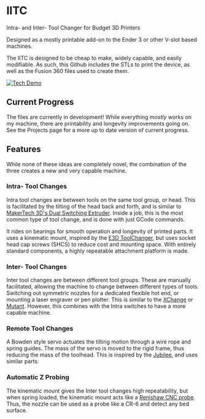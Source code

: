 # IITC
Intra- and Inter- Tool Changer for Budget 3D Printers

Designed as a mostly printable add-on to the Ender 3 or other V-slot based machines.

The IITC is designed to be cheap to make, widely capable, and easily modifiable.  As such, this Github includes the STLs to print the device, as well as the Fusion 360 files used to create them.


[![Tech Demo](http://img.youtube.com/vi/5y99OYjvCSE/0.jpg)](http://www.youtube.com/watch?v=5y99OYjvCSE)

## Current Progress

The files are currently in development!  While everything *mostly* works on my machine, there are printability and longevity improvements going on.  See the Projects page for a more up to date version of current progress.


## Features
While none of these ideas are completely novel, the combination of the three creates a new and very capable machine.

### Intra- Tool Changes

Intra tool changes are between tools on the same tool group, or head.  This is facilitated by the tilting of the head back and forth, and is similar to [MakerTech 3D's Dual Switching Extruder](https://www.makertech3d.com/products/dual-switching-extruder-non-proforge).  Inside a job, this is the most common type of tool change, and is done with just GCode commands.

It rides on bearings for smooth operation and longevity of printed parts.  It uses a kinematic mount, inspired by the [E3D ToolChanger](https://e3d-online.com/pages/toolchanger), but uses socket head cap screws (SHCS) to reduce cost and mounting space.  With entirely standard components, a highly repeatable attachment platform is made. 

### Inter- Tool Changes

Inter tool changes are between different tool groups.  These are manually facilitated, allowing the machine to change between different types of tools.  Switching out symmetric nozzles for a dedicated flexible hot end, or mounting a laser engraver or pen plotter.  This is similar to the [XChange](https://www.kickstarter.com/projects/printermods/xchange-v10-hot-swap-tool-changing-for-every-3d-printer) or [Mutant](https://whambamsystems.com/mutant).  However, this combines with the Intra switches to have a more capable machine.

### Remote Tool Changes

A Bowden style servo actuates the tilting motion through a wire rope and spring guides.  The mass of the servo is moved to the rigid frame, thus reducing the mass of the toolhead.  This is inspired by the [Jubilee](https://jubilee3d.com/index.php?title=Main_Page), and uses similar parts.  

### Automatic Z Probing

The kinematic mount gives the Inter tool changes high repeatability, but when spring loaded, the kinematic mount acts like a [Renishaw CNC probe](https://www.renishaw.com/en/kinematic-mounts--25938).  Thus, the nozzle can be used as a probe like a CR-6 and detect any bed surface.  
